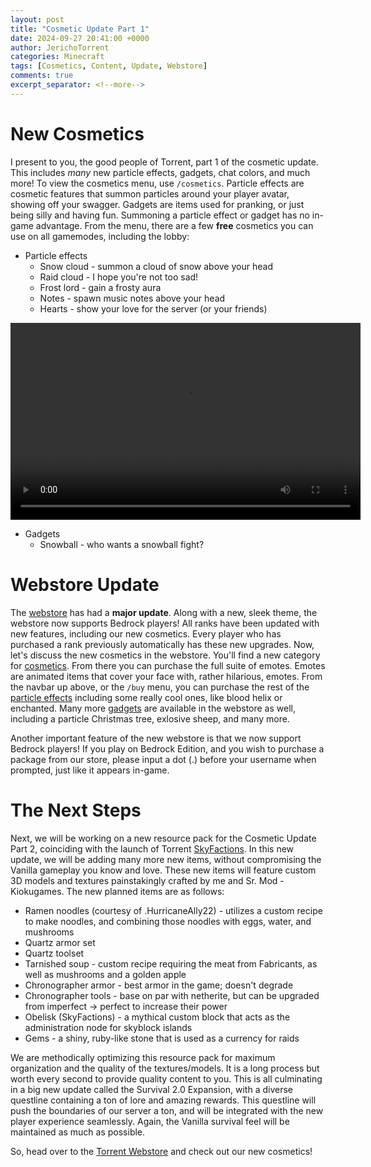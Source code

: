 ```yaml
---
layout: post
title: "Cosmetic Update Part 1"
date: 2024-09-27 20:41:00 +0000
author: JerichoTorrent
categories: Minecraft
tags: [Cosmetics, Content, Update, Webstore]
comments: true
excerpt_separator: <!--more-->
---
```


# New Cosmetics  

I present to you, the good people of Torrent, part 1 of the cosmetic update. This includes *many* new particle effects, gadgets, chat colors, and much more! To view the cosmetics menu, use `/cosmetics`. Particle effects are cosmetic features that summon particles around your player avatar, showing off your swagger. Gadgets are items used for pranking, or just being silly and having fun. Summoning a particle effect or gadget has no in-game advantage. From the menu, there are a few **free** cosmetics you can use on all gamemodes, including the lobby:
- Particle effects
  - Snow cloud - summon a cloud of snow above your head
  - Raid cloud - I hope you're not too sad!
  - Frost lord - gain a frosty aura
  - Notes - spawn music notes above your head
  - Hearts - show your love for the server (or your friends)
<!--more-->

<video width="560" height="315" controls>
  <source src="/assets/frostlord.mp4" type="video/mp4" />
  Your browser does not support this video. Maybe try using a different browser?
</video>

- Gadgets
  - Snowball - who wants a snowball fight?

# Webstore Update  

The [webstore](https://torrent.tebex.io) has had a **major update**. Along with a new, sleek theme, the webstore now supports Bedrock players! All ranks have been updated with new features, including our new cosmetics. Every player who has purchased a rank previously automatically has these new upgrades. Now, let's discuss the new cosmetics in the webstore. You'll find a new category for [cosmetics](https://torrent.tebex.io/cosmetics). From there you can purchase the full suite of emotes. Emotes are animated items that cover your face with, rather hilarious, emotes. From the navbar up above, or the `/buy` menu, you can purchase the rest of the [particle effects](https://torrent.tebex.io/particle-effects) including some really cool ones, like blood helix or enchanted. Many more [gadgets](https://torrent.tebex.io/gadgets) are available in the webstore as well, including a particle Christmas tree, exlosive sheep, and many more.

Another important feature of the new webstore is that we now support Bedrock players! If you play on Bedrock Edition, and you wish to purchase a package from our store, please input a dot (.) before your username when prompted, just like it appears in-game.

# The Next Steps  

Next, we will be working on a new resource pack for the Cosmetic Update Part 2, coinciding with the launch of Torrent [SkyFactions](https://blog.torrentsmp.com/2024/09/17/SkyFactions/). In this new update, we will be adding many more new items, without compromising the Vanilla gameplay you know and love. These new items will feature custom 3D models and textures painstakingly crafted by me and Sr. Mod - Kiokugames. The new planned items are as follows:
- Ramen noodles (courtesy of .HurricaneAlly22) - utilizes a custom recipe to make noodles, and combining those noodles with eggs, water, and mushrooms
- Quartz armor set
- Quartz toolset
- Tarnished soup - custom recipe requiring the meat from Fabricants, as well as mushrooms and a golden apple
- Chronographer armor - best armor in the game; doesn't degrade
- Chronographer tools - base on par with netherite, but can be upgraded from imperfect -> perfect to increase their power
- Obelisk (SkyFactions) - a mythical custom block that acts as the administration node for skyblock islands
- Gems - a shiny, ruby-like stone that is used as a currency for raids

We are methodically optimizing this resource pack for maximum organization and the quality of the textures/models. It is a long process but worth every second to provide quality content to you. This is all culminating in a big new update called the Survival 2.0 Expansion, with a diverse questline containing a ton of lore and amazing rewards. This questline will push the boundaries of our server a ton, and will be integrated with the new player experience seamlessly. Again, the Vanilla survival feel will be maintained as much as possible.

So, head over to the [Torrent Webstore](https://torrent.tebex.io) and check out our new cosmetics!
